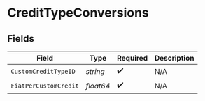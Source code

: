 # CreditTypeConversions


## Fields

| Field                 | Type                  | Required              | Description           |
| --------------------- | --------------------- | --------------------- | --------------------- |
| `CustomCreditTypeID`  | *string*              | :heavy_check_mark:    | N/A                   |
| `FiatPerCustomCredit` | *float64*             | :heavy_check_mark:    | N/A                   |